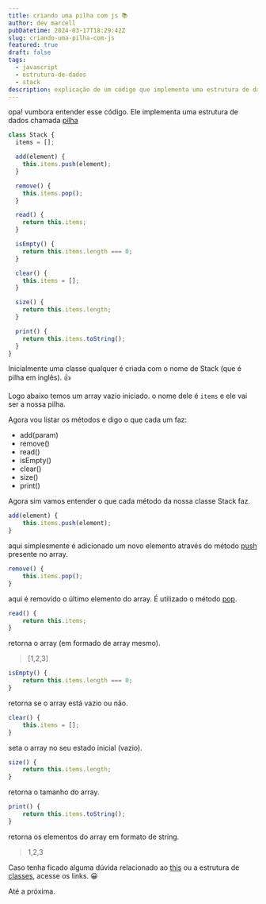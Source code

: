 ```yaml
---
title: criando uma pilha com js 📚
author: dev marcell
pubDatetime: 2024-03-17T18:29:42Z
slug: criando-uma-pilha-com-js
featured: true
draft: false
tags:
  - javascript
  - estrutura-de-dados
  - stack
description: explicação de um código que implementa uma estrutura de dados chamada pilha.
---
```


opa! vumbora entender esse código. Ele implementa uma estrutura de dados chamada <a target="_blank" href="https://www.geeksforgeeks.org/implementation-stack-javascript/">pilha</a>

```javascript
class Stack {
  items = [];

  add(element) {
    this.items.push(element);
  }

  remove() {
    this.items.pop();
  }

  read() {
    return this.items;
  }

  isEmpty() {
    return this.items.length === 0;
  }

  clear() {
    this.items = [];
  }

  size() {
    return this.items.length;
  }

  print() {
    return this.items.toString();
  }
}
```

Inicialmente uma classe qualquer é criada com o nome de Stack (que é pilha em inglês). 👍

Logo abaixo temos um array vazio iniciado. o nome dele é `items` e ele vai ser a nossa pilha.

Agora vou listar os métodos e digo o que cada um faz:

- add(param)
- remove()
- read()
- isEmpty()
- clear()
- size()
- print()

Agora sim vamos entender o que cada método da nossa classe Stack faz.

```javascript
add(element) {
    this.items.push(element);
}
```

aqui simplesmente é adicionado um novo elemento através do método <a target="_blank" href="https://developer.mozilla.org/pt-BR/docs/Web/JavaScript/Reference/Global_Objects/Array/push">push</a> presente no array.

```javascript
remove() {
    this.items.pop();
}
```

aqui é removido o último elemento do array. É utilizado o método <a href="https://developer.mozilla.org/pt-BR/docs/Web/JavaScript/Reference/Global_Objects/Array/pop" target="_blank">pop</a>.

```javascript
read() {
    return this.items;
}
```

retorna o array (em formado de array mesmo).

> [1,2,3]

```javascript
isEmpty() {
    return this.items.length === 0;
}
```

retorna se o array está vazio ou não.

```javascript
clear() {
    this.items = [];
}
```

seta o array no seu estado inicial (vazio).

```javascript
size() {
    return this.items.length;
}
```

retorna o tamanho do array.

```javascript
print() {
    return this.items.toString();
}
```

retorna os elementos do array em formato de string.

> 1,2,3

Caso tenha ficado alguma dúvida relacionado ao <a target="_blank" href="https://developer.mozilla.org/pt-BR/docs/Web/JavaScript/Reference/Operators/this">this</a> ou a estrutura de <a target="_blank" href="https://developer.mozilla.org/pt-BR/docs/Web/JavaScript/Reference/Classes">classes</a>, acesse os links. 😀

Até a próxima.
